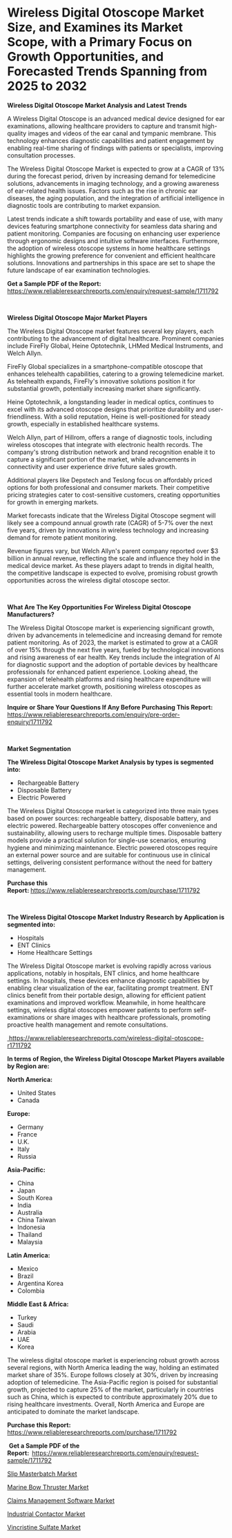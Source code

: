 <p><h1>Wireless Digital Otoscope Market Size, and Examines its Market Scope, with a Primary Focus on Growth Opportunities, and Forecasted Trends Spanning from 2025 to 2032</h1></p><p><strong>Wireless Digital Otoscope Market Analysis and Latest Trends</strong></p>
<p><p>A Wireless Digital Otoscope is an advanced medical device designed for ear examinations, allowing healthcare providers to capture and transmit high-quality images and videos of the ear canal and tympanic membrane. This technology enhances diagnostic capabilities and patient engagement by enabling real-time sharing of findings with patients or specialists, improving consultation processes.</p><p>The Wireless Digital Otoscope Market is expected to grow at a CAGR of 13% during the forecast period, driven by increasing demand for telemedicine solutions, advancements in imaging technology, and a growing awareness of ear-related health issues. Factors such as the rise in chronic ear diseases, the aging population, and the integration of artificial intelligence in diagnostic tools are contributing to market expansion.</p><p>Latest trends indicate a shift towards portability and ease of use, with many devices featuring smartphone connectivity for seamless data sharing and patient monitoring. Companies are focusing on enhancing user experience through ergonomic designs and intuitive software interfaces. Furthermore, the adoption of wireless otoscope systems in home healthcare settings highlights the growing preference for convenient and efficient healthcare solutions. Innovations and partnerships in this space are set to shape the future landscape of ear examination technologies.</p></p>
<p><strong>Get a Sample PDF of the Report:&nbsp;</strong> <a href="https://www.reliableresearchreports.com/enquiry/request-sample/1711792?utm_campaign=37&utm_medium=2&utm_source=Github&utm_content=ia&utm_term=27032025&utm_id=wireless-digital-otoscope">https://www.reliableresearchreports.com/enquiry/request-sample/1711792</a></p>
<p>&nbsp;</p>
<p><strong>Wireless Digital Otoscope Major Market Players</strong></p>
<p><p>The Wireless Digital Otoscope market features several key players, each contributing to the advancement of digital healthcare. Prominent companies include FireFly Global, Heine Optotechnik, LHMed Medical Instruments, and Welch Allyn. </p><p>FireFly Global specializes in a smartphone-compatible otoscope that enhances telehealth capabilities, catering to a growing telemedicine market. As telehealth expands, FireFly's innovative solutions position it for substantial growth, potentially increasing market share significantly.</p><p>Heine Optotechnik, a longstanding leader in medical optics, continues to excel with its advanced otoscope designs that prioritize durability and user-friendliness. With a solid reputation, Heine is well-positioned for steady growth, especially in established healthcare systems.</p><p>Welch Allyn, part of Hillrom, offers a range of diagnostic tools, including wireless otoscopes that integrate with electronic health records. The company's strong distribution network and brand recognition enable it to capture a significant portion of the market, while advancements in connectivity and user experience drive future sales growth.</p><p>Additional players like Depstech and Teslong focus on affordably priced options for both professional and consumer markets. Their competitive pricing strategies cater to cost-sensitive customers, creating opportunities for growth in emerging markets.</p><p>Market forecasts indicate that the Wireless Digital Otoscope segment will likely see a compound annual growth rate (CAGR) of 5-7% over the next five years, driven by innovations in wireless technology and increasing demand for remote patient monitoring.</p><p>Revenue figures vary, but Welch Allyn's parent company reported over $3 billion in annual revenue, reflecting the scale and influence they hold in the medical device market. As these players adapt to trends in digital health, the competitive landscape is expected to evolve, promising robust growth opportunities across the wireless digital otoscope sector.</p></p>
<p>&nbsp;</p>
<p><strong>What Are The Key Opportunities For Wireless Digital Otoscope Manufacturers?</strong></p>
<p><p>The Wireless Digital Otoscope market is experiencing significant growth, driven by advancements in telemedicine and increasing demand for remote patient monitoring. As of 2023, the market is estimated to grow at a CAGR of over 15% through the next five years, fueled by technological innovations and rising awareness of ear health. Key trends include the integration of AI for diagnostic support and the adoption of portable devices by healthcare professionals for enhanced patient experience. Looking ahead, the expansion of telehealth platforms and rising healthcare expenditure will further accelerate market growth, positioning wireless otoscopes as essential tools in modern healthcare.</p></p>
<p><strong>Inquire or Share Your Questions If Any Before Purchasing This Report:</strong> <a href="https://www.reliableresearchreports.com/enquiry/pre-order-enquiry/1711792?utm_campaign=37&utm_medium=2&utm_source=Github&utm_content=ia&utm_term=27032025&utm_id=wireless-digital-otoscope">https://www.reliableresearchreports.com/enquiry/pre-order-enquiry/1711792</a></p>
<p>&nbsp;</p>
<p><strong>Market Segmentation</strong></p>
<p><strong>The Wireless Digital Otoscope Market Analysis by types is segmented into:</strong></p>
<p><ul><li>Rechargeable Battery</li><li>Disposable Battery</li><li>Electric Powered</li></ul></p>
<p><p>The Wireless Digital Otoscope market is categorized into three main types based on power sources: rechargeable battery, disposable battery, and electric powered. Rechargeable battery otoscopes offer convenience and sustainability, allowing users to recharge multiple times. Disposable battery models provide a practical solution for single-use scenarios, ensuring hygiene and minimizing maintenance. Electric powered otoscopes require an external power source and are suitable for continuous use in clinical settings, delivering consistent performance without the need for battery management.</p></p>
<p><strong>Purchase this Report:&nbsp;</strong><a href="https://www.reliableresearchreports.com/purchase/1711792?utm_campaign=37&utm_medium=2&utm_source=Github&utm_content=ia&utm_term=27032025&utm_id=wireless-digital-otoscope">https://www.reliableresearchreports.com/purchase/1711792</a></p>
<p>&nbsp;</p>
<p><strong>The Wireless Digital Otoscope Market Industry Research by Application is segmented into:</strong></p>
<p><ul><li>Hospitals</li><li>ENT Clinics</li><li>Home Healthcare Settings</li></ul></p>
<p><p>The Wireless Digital Otoscope market is evolving rapidly across various applications, notably in hospitals, ENT clinics, and home healthcare settings. In hospitals, these devices enhance diagnostic capabilities by enabling clear visualization of the ear, facilitating prompt treatment. ENT clinics benefit from their portable design, allowing for efficient patient examinations and improved workflow. Meanwhile, in home healthcare settings, wireless digital otoscopes empower patients to perform self-examinations or share images with healthcare professionals, promoting proactive health management and remote consultations.</p></p>
<p><a href="https://www.reliableresearchreports.com/wireless-digital-otoscope-r1711792?utm_campaign=37&utm_medium=2&utm_source=Github&utm_content=ia&utm_term=27032025&utm_id=wireless-digital-otoscope">&nbsp;https://www.reliableresearchreports.com/wireless-digital-otoscope-r1711792</a></p>
<p><strong>In terms of Region, the Wireless Digital Otoscope Market Players available by Region are:</strong></p>
<p>
    <p> <strong> North America: </strong>
        <ul>
            <li>United States</li>
            <li>Canada</li>
        </ul>
        </p> 
    <p> <strong> Europe: </strong>
        <ul>
            <li>Germany</li>
            <li>France</li>
            <li>U.K.</li>
            <li>Italy</li>
            <li>Russia</li>
        </ul>
        </p> 
    <p> <strong> Asia-Pacific: </strong>
        <ul>
            <li>China</li>
            <li>Japan</li>
            <li>South Korea</li>
            <li>India</li>
            <li>Australia</li>
            <li>China Taiwan</li>
            <li>Indonesia</li>
            <li>Thailand</li>
            <li>Malaysia</li>
        </ul>
        </p> 
    <p> <strong> Latin America: </strong>
        <ul>
            <li>Mexico</li>
            <li>Brazil</li>
            <li>Argentina Korea</li>
            <li>Colombia</li>
        </ul>
        </p> 
    <p> <strong> Middle East & Africa: </strong>
        <ul>
            <li>Turkey</li>
            <li>Saudi</li>
            <li>Arabia</li>
            <li>UAE</li>
            <li>Korea</li>
        </ul>
    </p>
    </p>
<p><p>The wireless digital otoscope market is experiencing robust growth across several regions, with North America leading the way, holding an estimated market share of 35%. Europe follows closely at 30%, driven by increasing adoption of telemedicine. The Asia-Pacific region is poised for substantial growth, projected to capture 25% of the market, particularly in countries such as China, which is expected to contribute approximately 20% due to rising healthcare investments. Overall, North America and Europe are anticipated to dominate the market landscape.</p></p>
<p><strong>Purchase this Report: </strong><a href="https://www.reliableresearchreports.com/purchase/1711792?utm_campaign=37&utm_medium=2&utm_source=Github&utm_content=ia&utm_term=27032025&utm_id=wireless-digital-otoscope">https://www.reliableresearchreports.com/purchase/1711792</a></p>
<p>&nbsp;<strong>Get a Sample PDF of the Report:&nbsp;&nbsp;</strong><a href="https://www.reliableresearchreports.com/enquiry/request-sample/1711792?utm_campaign=37&utm_medium=2&utm_source=Github&utm_content=ia&utm_term=27032025&utm_id=wireless-digital-otoscope">https://www.reliableresearchreports.com/enquiry/request-sample/1711792</a></p>
<p><strong></strong></p>
<p><p><a href="https://github.com/dukawashviro/Market-Research-Report-List-1/blob/main/slip-masterbatch-market.md?utm_campaign=37&utm_medium=2&utm_source=Github&utm_content=ia&utm_term=27032025&utm_id=wireless-digital-otoscope">Slip Masterbatch Market</a></p><p><a href="https://github.com/tineamonaya/Market-Research-Report-List-1/blob/main/marine-bow-thruster-market.md?utm_campaign=37&utm_medium=2&utm_source=Github&utm_content=ia&utm_term=27032025&utm_id=wireless-digital-otoscope">Marine Bow Thruster Market</a></p><p><a href="https://github.com/rembaentin6f/Market-Research-Report-List-1/blob/main/claims-management-software-market.md?utm_campaign=37&utm_medium=2&utm_source=Github&utm_content=ia&utm_term=27032025&utm_id=wireless-digital-otoscope">Claims Management Software Market</a></p><p><a href="https://github.com/koopalujale2/Market-Research-Report-List-1/blob/main/industrial-contactor-market.md?utm_campaign=37&utm_medium=2&utm_source=Github&utm_content=ia&utm_term=27032025&utm_id=wireless-digital-otoscope">Industrial Contactor Market</a></p><p><a href="https://github.com/molayrabeta/Market-Research-Report-List-1/blob/main/vincristine-sulfate-market.md?utm_campaign=37&utm_medium=2&utm_source=Github&utm_content=ia&utm_term=27032025&utm_id=wireless-digital-otoscope">Vincristine Sulfate Market</a></p></p>